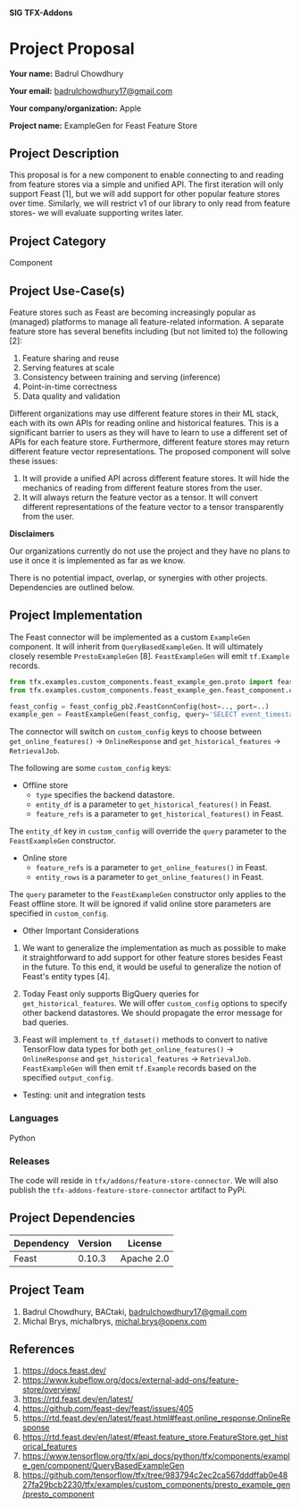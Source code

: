 #### SIG TFX-Addons
# Project Proposal

**Your name:** Badrul Chowdhury

**Your email:** badrulchowdhury17@gmail.com

**Your company/organization:** Apple

**Project name:** ExampleGen for Feast Feature Store

## Project Description

This proposal is for a new component to enable connecting to and reading from feature stores via a simple and unified API. The first iteration will only support Feast [1], but we will add support for other popular feature stores over time. Similarly, we will restrict v1 of our library to only read from feature stores- we will evaluate supporting writes later.

## Project Category
Component

## Project Use-Case(s)

Feature stores such as Feast are becoming increasingly popular as (managed) platforms to manage all feature-related information. A separate feature store has several benefits including (but not limited to) the following [2]:

1. Feature sharing and reuse
2. Serving features at scale
3. Consistency between training and serving (inference)
4. Point-in-time correctness
5. Data quality and validation

Different organizations may use different feature stores in their ML stack, each with its own APIs for reading online and historical features. This is a significant barrier to users as they will have to learn to use a different set of APIs for each feature store. Furthermore, different feature stores may return different feature vector representations. The proposed component will solve these issues:

1. It will provide a unified API across different feature stores. It will hide the mechanics of reading from different feature stores from the user.
2. It will always return the feature vector as a tensor. It will convert different representations of the feature vector to a tensor transparently from the user.

**Disclaimers**

Our organizations currently do not use the project and they have no plans to use it once it is implemented as far as we know.

There is no potential impact, overlap, or synergies with other projects. Dependencies are outlined below.

## Project Implementation

The Feast connector will be implemented as a custom `ExampleGen` component. It will inherit from `QueryBasedExampleGen`. It will ultimately closely resemble `PrestoExampleGen` [8]. `FeastExampleGen` will emit `tf.Example` records.

```python
from tfx.examples.custom_components.feast_example_gen.proto import feast_config_pb2
from tfx.examples.custom_components.feast_example_gen.feast_component.component import FeastExampleGen

feast_config = feast_config_pb2.FeastConnConfig(host=.., port=..)
example_gen = FeastExampleGen(feast_config, query='SELECT event_timestamp, order_id, customer_id from gcp_project.my_ds.customer_orders', custom_config=..)
```

The connector will switch on `custom_config` keys to choose between `get_online_features()` &#8594; `OnlineResponse` and `get_historical_features` &#8594; `RetrievalJob`.

The following are some `custom_config` keys:
* Offline store
    * `type` specifies the backend datastore.
    * `entity_df` is a parameter to `get_historical_features()` in Feast.
    * `feature_refs` is a parameter to `get_historical_features()` in Feast.

The `entity_df` key in `custom_config` will override the `query` parameter to the `FeastExampleGen` constructor.

* Online store
    * `feature_refs` is a parameter to `get_online_features()` in Feast.
    * `entity_rows` is a parameter to `get_online_features()` in Feast.

The `query` parameter to the `FeastExampleGen` constructor only applies to the Feast offline store. It will be ignored if valid online store parameters are specified in `custom_config`.

* Other Important Considerations
1. We want to generalize the implementation as much as possible to make it straightforward to add support for other feature stores besides Feast in the future. To this end, it would be useful to generalize the notion of Feast's entity types [4].

2. Today Feast only supports BigQuery queries for `get_historical_features`. We will offer `custom_config` options to specify other backend datastores. We should propagate the error message for bad queries.

3. Feast will implement `to_tf_dataset()` methods to convert to native TensorFlow data types for both `get_online_features()` &#8594; `OnlineResponse` and `get_historical_features` &#8594; `RetrievalJob`. `FeastExampleGen` will then emit `tf.Example` records based on the specified `output_config`.

* Testing: unit and integration tests

### Languages
Python

### Releases
The code will reside in `tfx/addons/feature-store-connector`. We will also publish the  `tfx-addons-feature-store-connector` artifact to PyPi.

## Project Dependencies
| Dependency    | Version   | License       |
|-	            |-	        |-	            |
|Feast	        | 0.10.3    | Apache 2.0    |

## Project Team
1. Badrul Chowdhury, BACtaki, badrulchowdhury17@gmail.com
2. Michal Brys, michalbrys, michal.brys@openx.com

## References
1. https://docs.feast.dev/
2. https://www.kubeflow.org/docs/external-add-ons/feature-store/overview/
3. https://rtd.feast.dev/en/latest/
4. https://github.com/feast-dev/feast/issues/405
5. https://rtd.feast.dev/en/latest/feast.html#feast.online_response.OnlineResponse
6. https://rtd.feast.dev/en/latest/#feast.feature_store.FeatureStore.get_historical_features
7. https://www.tensorflow.org/tfx/api_docs/python/tfx/components/example_gen/component/QueryBasedExampleGen
8. https://github.com/tensorflow/tfx/tree/983794c2ec2ca567dddffab0e4827fa29bcb2230/tfx/examples/custom_components/presto_example_gen/presto_component